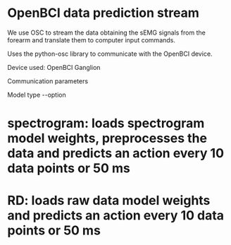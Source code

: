 # OpenBCI data prediction stream

We use OSC to stream the data obtaining the sEMG signals from the forearm and translate them to computer input commands.

Uses the python-osc library to communicate with the OpenBCI device.

Device used: OpenBCI Ganglion

Communication parameters

Model type
--option
 # spectrogram: loads spectrogram model weights, preprocesses the data and predicts an action every 10 data points or 50 ms
 # RD: loads raw data model weights and predicts an action every 10 data points or 50 ms
